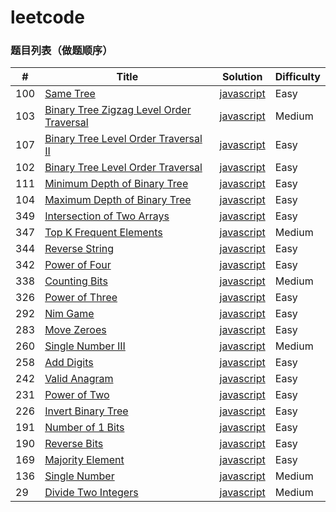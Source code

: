 # leetcode
### 题目列表（做题顺序）

| # | Title | Solution | Difficulty |
|---| ----- | -------- | ---------- |
|100|[Same Tree](https://leetcode.com/problems/same-tree/) | [javascript](./algorithms/sameTree.js)|Easy|
|103|[Binary Tree Zigzag Level Order Traversal](https://leetcode.com/problems/binary-tree-zigzag-level-order-traversal/) | [javascript](./algorithms/binaryTreeZigzagLevelOrderTraversal.js)|Medium|
|107|[Binary Tree Level Order Traversal II](https://leetcode.com/problems/binary-tree-level-order-traversal-ii/) | [javascript](./algorithms/binaryTreeLevelOrderTraversalII.js)|Easy|
|102|[Binary Tree Level Order Traversal](https://leetcode.com/problems/binary-tree-level-order-traversal/) | [javascript](./algorithms/binaryTreeLevelOrderTraversal.js)|Easy|
|111|[Minimum Depth of Binary Tree](https://leetcode.com/problems/minimum-depth-of-binary-tree/) | [javascript](./algorithms/minimumDepthOfBinaryTree.js)|Easy|
|104|[Maximum Depth of Binary Tree](https://leetcode.com/problems/maximum-depth-of-binary-tree/) | [javascript](./algorithms/maximumDepthOfBinaryTree.js)|Easy|
|349|[Intersection of Two Arrays](https://leetcode.com/problems/intersection-of-two-arrays/) | [javascript](./algorithms/intersectionOfTwoArrays.js)|Easy|
|347|[Top K Frequent Elements](https://leetcode.com/problems/top-k-frequent-elements/) | [javascript](./algorithms/topKFrequentElements.js)|Medium|
|344|[Reverse String](https://leetcode.com/problems/reverse-string/) | [javascript](./algorithms/reverseString.js)|Easy|
|342|[Power of Four](https://leetcode.com/problems/power-of-four/) | [javascript](./algorithms/powerOfFour.js)|Easy|
|338|[Counting Bits](https://leetcode.com/problems/counting-bits/) | [javascript](./algorithms/countingBits.js)|Medium|
|326|[Power of Three](https://leetcode.com/problems/power-of-three/) | [javascript](./algorithms/powerOfThree.js)|Easy|
|292|[Nim Game](https://leetcode.com/problems/nim-game/) | [javascript](./algorithms/nimGame.js)|Easy|
|283|[Move Zeroes](https://leetcode.com/problems/move-zeroes/) | [javascript](./algorithms/moveZeroes.js)|Easy|
|260|[Single Number III](https://leetcode.com/problems/single-number-iii/) | [javascript](./algorithms/singleNumberIII.js)|Medium|
|258|[Add Digits](https://leetcode.com/problems/add-digits/) | [javascript](./algorithms/addDigits.js)|Easy|
|242|[Valid Anagram](https://leetcode.com/problems/valid-anagram/) | [javascript](./algorithms/validAnagram.js)|Easy|
|231|[Power of Two](https://leetcode.com/problems/power-of-two/) | [javascript](./algorithms/powerOfTwo.js)|Easy|
|226|[Invert Binary Tree](https://leetcode.com/problems/invert-binary-tree/) | [javascript](./algorithms/invertBinaryTree.js)|Easy|
|191|[Number of 1 Bits](https://leetcode.com/problems/number-of-1-bits/) | [javascript](./algorithms/numberOf1Bits.js)|Easy|
|190|[Reverse Bits](https://leetcode.com/problems/reverse-bits/) | [javascript](./algorithms/reverseBits.js)|Easy|
|169|[Majority Element](https://leetcode.com/problems/majority-element/) | [javascript](./algorithms/majorityElement.js)|Easy|
|136|[Single Number](https://leetcode.com/problems/single-number/) | [javascript](./algorithms/singleNumber.js)|Medium|
|29|[Divide Two Integers](https://leetcode.com/problems/divide-two-integers/) | [javascript](./algorithms/divideTwoIntegers.js)|Medium|